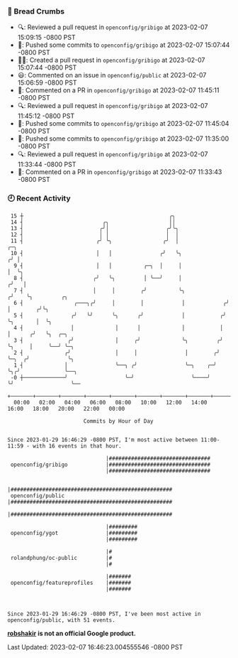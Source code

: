 ### 🍞 Bread Crumbs

 * 🔍: Reviewed a pull request in  `openconfig/gribigo` at 2023-02-07 15:09:15 -0800 PST
 * 🚢: Pushed some commits to `openconfig/gribigo` at 2023-02-07 15:07:44 -0800 PST
 * ✍🏼: Created a pull request in `openconfig/gribigo` at 2023-02-07 15:07:44 -0800 PST
 * 😃: Commented on an issue in `openconfig/public` at 2023-02-07 15:06:59 -0800 PST
 * 💬: Commented on a PR in  `openconfig/gribigo` at 2023-02-07 11:45:11 -0800 PST
 * 🔍: Reviewed a pull request in  `openconfig/gribigo` at 2023-02-07 11:45:12 -0800 PST
 * 🚢: Pushed some commits to `openconfig/gribigo` at 2023-02-07 11:45:04 -0800 PST
 * 🚢: Pushed some commits to `openconfig/gribigo` at 2023-02-07 11:35:00 -0800 PST
 * 🔍: Reviewed a pull request in  `openconfig/gribigo` at 2023-02-07 11:33:44 -0800 PST
 * 💬: Commented on a PR in  `openconfig/gribigo` at 2023-02-07 11:33:43 -0800 PST

### 🕘 Recent Activity
```
 15 ┼                                              ╭╮
 14 ┤                         ╭╮                   ││
 13 ┤                        ╭╯│                  ╭╯╰╮
 12 ┤                        │ │                  │  │
 11 ┤                       ╭╯ ╰╮                ╭╯  │                  ╭─╮
 10 ┤                       │   │               ╭╯   ╰╮                ╭╯ │
  9 ┤                       │   │          ╭─╮  │     │                │  ╰╮
  8 ┤                      ╭╯   ╰╮         │ ╰──╯     │               ╭╯   │
  7 ┤                      │     │        ╭╯          ╰╮             ╭╯    ╰╮         ╭╮
  6 ┤                ╭───╮╭╯     │        │            │            ╭╯      │        ╭╯╰╮
  5 ┤               ╭╯   ╰╯      ╰╮      ╭╯            │           ╭╯       ╰╮       │  ╰╮
  4 ┤               │             │      │             │           │         │      ╭╯   ╰╮  ╭─╮
  3 ┤              ╭╯             │     ╭╯             ╰╮         ╭╯         ╰╮     │     ╰──╯ ╰─╮
  2 ┤             ╭╯              │     │               │        ╭╯           ╰─╮  ╭╯            ╰╮
  1 ┤             │               ╰──╮ ╭╯               ╰─╮    ╭─╯              ╰╮╭╯              ╰──╮
 -0 ┼─────────────╯                  ╰─╯                  ╰────╯                 ╰╯                  ╰──
    +───────+───────+───────+───────+───────+───────+───────+───────+───────+───────+───────+───────+────
  00:00   02:00   04:00   06:00   08:00   10:00   12:00   14:00   16:00   18:00   20:00   22:00   00:00   

						Commits by Hour of Day


Since 2023-01-29 16:46:29 -0800 PST, I'm most active between 11:00-11:59 - with 16 events in that hour.

```



```
                               |################################
 openconfig/gribigo            |################################
                               |################################

                               |###################################################
 openconfig/public             |###################################################
                               |###################################################

                               |#########
 openconfig/ygot               |#########
                               |#########

                               |#
 rolandphung/oc-public         |#
                               |#

                               |#######
 openconfig/featureprofiles    |#######
                               |#######



Since 2023-01-29 16:46:29 -0800 PST, I've been most active in openconfig/public, with 51 events.

```
**[robshakir](mailto:robjs@google.com) is not an official Google product.**  


Last Updated: 2023-02-07 16:46:23.004555546 -0800 PST
